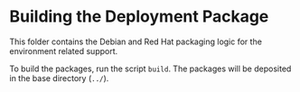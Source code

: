 # Building the Deployment Package

This folder contains the Debian and Red Hat packaging logic for the environment related support.

To build the packages, run the script `build`. The packages will be deposited in the base
directory (`../`).  
